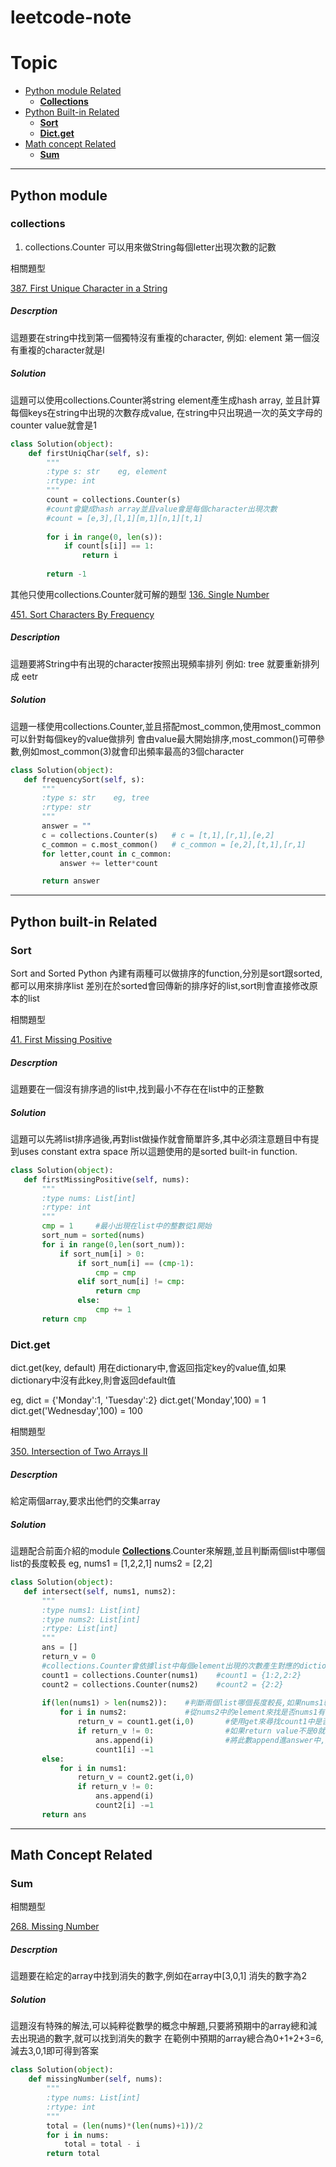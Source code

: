 # leetcode-note

Topic
================
*   [Python module Related](#pymodule)
    *   [**Collections**](#collections)
*   [Python Built-in Related](#pybuiltin)
    *   [**Sort**](#sort)    
    *   [**Dict.get**](#dictget)
*   [Math concept Related](#math)
    *   [**Sum**](#sum)
---------------------------------------
<h2 id="pymodule">Python module</h2>
<h3 id="collections">collections</h3>

1. collections.Counter
   可以用來做String每個letter出現次數的記數

相關題型

[387\. First Unique Character in a String]

 [387\. First Unique Character in a String]: https://leetcode.com/problems/first-unique-character-in-a-string/
##### Descrption
這題要在string中找到第一個獨特沒有重複的character,
例如: element 第一個沒有重複的character就是l

##### Solution
這題可以使用collections.Counter將string element產生成hash array, 並且計算每個keys在string中出現的次數存成value,
在string中只出現過一次的英文字母的counter value就會是1

```python
class Solution(object):
    def firstUniqChar(self, s):
        """
        :type s: str    eg, element
        :rtype: int
        """
        count = collections.Counter(s) 
        #count會變成hash array並且value會是每個character出現次數 
        #count = [e,3],[l,1][m,1][n,1][t,1]
        
        for i in range(0, len(s)):
            if count[s[i]] == 1:
                return i
        
        return -1
```
其他只使用collections.Counter就可解的題型
[136\. Single Number]

 [136\. Single Number]: https://leetcode.com/problems/single-number/

[451\. Sort Characters By Frequency]

 [451\. Sort Characters By Frequency]: https://leetcode.com/problems/sort-characters-by-frequency/
 ##### Description
 這題要將String中有出現的character按照出現頻率排列
 例如: tree 就要重新排列成 eetr
 
 ##### Solution
 這題一樣使用collections.Counter,並且搭配most_common,使用most_common可以針對每個key的value做排列
 會由value最大開始排序,most_common()可帶參數,例如most_common(3)就會印出頻率最高的3個character
 
 ```python
 class Solution(object):
    def frequencySort(self, s):
        """
        :type s: str    eg, tree
        :rtype: str
        """
        answer = ""
        c = collections.Counter(s)   # c = [t,1],[r,1],[e,2]
        c_common = c.most_common()   # c_common = [e,2],[t,1],[r,1] 
        for letter,count in c_common:
            answer += letter*count

        return answer
  ```
---------------------------------------
<h2 id="pybuiltin">Python built-in Related</h2>
<h3 id="sort">Sort</h3>

Sort and Sorted
Python 內建有兩種可以做排序的function,分別是sort跟sorted,都可以用來排序list
差別在於sorted會回傳新的排序好的list,sort則會直接修改原本的list

相關題型

[41\. First Missing Positive]

 [41\. First Missing Positive]: https://leetcode.com/problems/first-missing-positive/
 ##### Descrption
 這題要在一個沒有排序過的list中,找到最小不存在在list中的正整數
 
 ##### Solution
 這題可以先將list排序過後,再對list做操作就會簡單許多,其中必須注意題目中有提到uses constant extra space
 所以這題使用的是sorted built-in function.
 
 ```python
 class Solution(object):
    def firstMissingPositive(self, nums):
        """
        :type nums: List[int]
        :rtype: int
        """
        cmp = 1     #最小出現在list中的整數從1開始
        sort_num = sorted(nums)
        for i in range(0,len(sort_num)):
            if sort_num[i] > 0:
                if sort_num[i] == (cmp-1):
                    cmp = cmp
                elif sort_num[i] != cmp:
                    return cmp
                else:
                    cmp += 1
        return cmp
 ```
 
 <h3 id="dictget">Dict.get</h3>
 
 dict.get(key, default) 用在dictionary中,會返回指定key的value值,如果dictionary中沒有此key,則會返回default值
 
 eg, dict = {'Monday':1, 'Tuesday':2}
 dict.get('Monday',100) = 1
 dict.get('Wednesday',100) = 100
 
 相關題型

[350\. Intersection of Two Arrays II]

 [350\. Intersection of Two Arrays II]: https://leetcode.com/problems/intersection-of-two-arrays-ii/
 ##### Descrption
 給定兩個array,要求出他們的交集array
 
 ##### Solution
 這題配合前面介紹的module [**Collections**](#collections).Counter來解題,並且判斷兩個list中哪個list的長度較長
eg, nums1 = \[1,2,2,1\]
    nums2 = \[2,2\]

 ```python
 class Solution(object):
    def intersect(self, nums1, nums2):
        """
        :type nums1: List[int]
        :type nums2: List[int]
        :rtype: List[int]
        """
        ans = []
        return_v = 0
        #collections.Counter會依據list中每個element出現的次數產生對應的dictionary
        count1 = collections.Counter(nums1)    #count1 = {1:2,2:2}
        count2 = collections.Counter(nums2)    #count2 = {2:2}
        
        if(len(nums1) > len(nums2)):    #判斷兩個list哪個長度較長,如果nums1較長則base取nums2來比
            for i in nums2:             #從nums2中的element來找是否nums1有包含此element
                return_v = count1.get(i,0)       #使用get來尋找count1中是否有key為i的element,如果有就會return非0的正數
                if return_v != 0:                #如果return value不是0就代表count1中有包含i element
                    ans.append(i)                #將此數append進answer中,並且將count1[i] -1
                    count1[i] -=1
        else:
            for i in nums1:
                return_v = count2.get(i,0)
                if return_v != 0:
                    ans.append(i)
                    count2[i] -=1
        return ans
 ```
 
---------------------------------------
<h2 id="math">Math Concept Related</h2>
<h3 id="sum">Sum</h3>

相關題型

[268\. Missing Number]

 [268\. Missing Number]: https://leetcode.com/problems/missing-number/
##### Descrption
這題要在給定的array中找到消失的數字,例如在array中[3,0,1] 消失的數字為2

##### Solution
這題沒有特殊的解法,可以純粹從數學的概念中解題,只要將預期中的array總和減去出現過的數字,就可以找到消失的數字
在範例中預期的array總合為0+1+2+3=6, 減去3,0,1即可得到答案

```python
class Solution(object):
    def missingNumber(self, nums):
        """
        :type nums: List[int]
        :rtype: int
        """
        total = (len(nums)*(len(nums)+1))/2
        for i in nums:
            total = total - i
        return total
```
